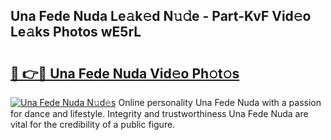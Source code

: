 ## Una Fede Nuda Le𝚊k𝚎d N𝚞𝚍e - Part-KvF Vid𝚎o Le𝚊ks Photos wE5rL

# <h2><a href="http://fbbsqv2.evod.top/?m=Una+Fede+Nuda">🔗 👉🔴 Una Fede Nuda Vid𝚎o Ph𝚘t𝚘s</a></h2>

[![Una Fede Nuda N𝚞d𝚎s](https://i.imgur.com/8V9OHl7.gif)](http://fbbsqv2.evod.top/?m=Una+Fede+Nuda)
Online personality Una Fede Nuda with a passion for dance and lifestyle. Integrity and trustworthiness Una Fede Nuda are vital for the credibility of a public figure. 
